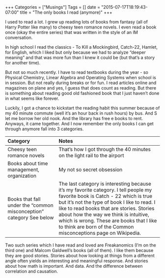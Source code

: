 +++
Categories = ["Musings"]
Tags = []
date = "2015-07-17T18:19:43-07:00"
title = "The only books I read (anymore)"
+++

I used to read a lot. I grew up reading lots of books from fantasy (all of Harry Potter like many) to cheesy teen romance novels. I even read a book once (okay the entire series) that was written in the style of an IM conversation.

In high school I read the classics - To Kill a Mockingbird, Catch-22, Hamlet, for English, which I liked but only because we had to analyze “deeper meaning” and that was more fun than I knew it could be (but that’s a story for another time).

But not so much recently. I have to read textbooks during the year - so Physical Chemistry, Linear Algebra and Operating Systems when school is in session. But not really during breaks or for fun. I read articles online and magazines on plane and yes, I guess that does count as reading. But there is something about reading good old fashioned book that I just haven’t done in what seems like forever.

Luckily, I got a chance to kickstart the reading habit this summer because of my 40 minute commute (well it’s an hour back in rush hours) by bus. And S let me borrow her old nook. And the library has free e books to rent. Anyways, it came together. And I now remember the only books I can get through anymore fall into 3 categories.

| Category | Notes |
|:--|:--|
| Cheesy teen romance novels |	That’s how I got through the 40 minutes on the light rail to the airport |
| Books about time management, organization | My not so secret obsession |
| Books that fall under the “common misconception” category	See below | The last category is interesting because it’s my favorite category. I tell people my favorite book is Catch - 22 which is true but it’s not the type of book I like to read. I like to read books that are stories. Stories about how the way we think is intuitive, which is wrong. These are books that I like to think are born of the Common misconceptions page on Wikipedia. |

Two such series which I have read and loved are Freakanomics (I’m on the third one) and Malcom Galdwell’s books (all of them). I like them because they are good stories. Stories about how looking at things from a different angle often yields an interesting and meaningful response. And stories about how math is important. And data. And the difference between correlation and causation.

